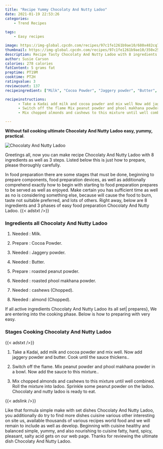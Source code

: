 ```yaml
---
title: "Recipe Yummy Chocolaty And Nutty Ladoo"
date: 2021-01-19 22:53:26
categories:
    - Trend Recipes
    
tags:
    - Easy recipes

image: https://img-global.cpcdn.com/recipes/97c1fe1261b9ae10/680x482cq70/chocolaty-and-nutty-ladoo-recipe-main-photo.jpg
thumbnail: https://img-global.cpcdn.com/recipes/97c1fe1261b9ae10/350x250cq70/chocolaty-and-nutty-ladoo-recipe-main-photo.jpg
description: Recipe Tasty Chocolaty And Nutty Ladoo with 8 ingredients and 3 stages of easy cooking.
author: Susie Carson
calories: 278 calories
fatContent: 5 grams fat
preptime: PT19M
cooktime: PT2H
ratingvalue: 3
reviewcount: 137
recipeingredient: ["Milk", "Cocoa Powder", "Jaggery powder", "Butter", "roasted peanut powder", "roasted phool makhana powder", "cashews Chopped", "almond Chopped"]

recipeinstructions: 
      - Take a Kadai add milk and cocoa powder and mix well Now add jaggery powder and butter Cook until the sauce thickens 
      - Switch off the flame Mix peanut powder and phool makhana powder in a bowl Now add the sauce to this mixture 
      - Mix chopped almonds and cashews to this mixture until well combined Roll the mixture into ladoo Sprinkle some peanut powder on the ladoo Chocolaty and nutty ladoo is ready to eat

---
```




**Without fail cooking ultimate Chocolaty And Nutty Ladoo easy, yummy, practical**. 


![Chocolaty And Nutty Ladoo](https://img-global.cpcdn.com/recipes/97c1fe1261b9ae10/680x482cq70/chocolaty-and-nutty-ladoo-recipe-main-photo.jpg "Chocolaty And Nutty Ladoo")




Greetings all, now you can make recipe Chocolaty And Nutty Ladoo with 8 ingredients as well as 3 steps. Listed below this is just how to prepare, please thoroughly carefully.

In food preparation there are some stages that must be done, beginning to prepare components, food preparation devices, as well as additionally comprehend exactly how to begin with starting to food preparation prepares to be served as well as enjoyed. Make certain you has sufficient time as well as no is considering something else, because will cause the food to burn, taste not suitable preferred, and lots of others. Right away, below are 8 ingredients and 3 phases of easy food preparation Chocolaty And Nutty Ladoo.
{{< adstxt />}}

### Ingredients all Chocolaty And Nutty Ladoo


1. Needed  : Milk.

1. Prepare  : Cocoa Powder.

1. Needed  : Jaggery powder.

1. Needed  : Butter.

1. Prepare  : roasted peanut powder.

1. Needed  : roasted phool makhana powder.

1. Needed  : cashews (Chopped).

1. Needed  : almond (Chopped).



If all active ingredients Chocolaty And Nutty Ladoo its all set| prepares}, We are entering into the cooking phase. Below is how to preparing with very easy.

### Stages Cooking Chocolaty And Nutty Ladoo

{{< adstxt />}}


1. Take a Kadai, add milk and cocoa powder and mix well. Now add jaggery powder and butter. Cook until the sauce thickens..



1. Switch off the flame. Mix peanut powder and phool makhana powder in a bowl. Now add the sauce to this mixture..



1. Mix chopped almonds and cashews to this mixture until well combined. Roll the mixture into ladoo. Sprinkle some peanut powder on the ladoo. Chocolaty and nutty ladoo is ready to eat.





{{< adslink />}}

Like that formula simple make with set dishes Chocolaty And Nutty Ladoo, you additionally do try to find more dishes cuisine various other interesting on site us, available thousands of various recipes world food and we will remain to include as well as develop. Beginning with cuisine healthy and balanced simple, yummy, and also nourishing to cuisine fatty, hard, spicy, pleasant, salty acid gets on our web page. Thanks for reviewing the ultimate dish Chocolaty And Nutty Ladoo.

